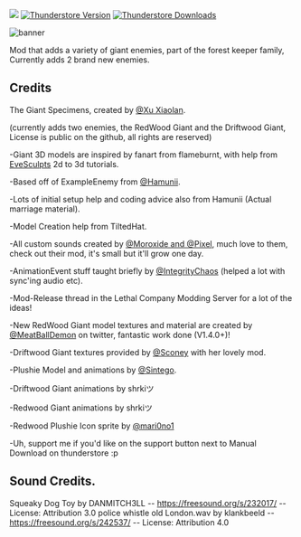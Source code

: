 <img src="https://img.shields.io/badge/lc--version-v50-000" /></a>
[![Thunderstore Version](https://img.shields.io/thunderstore/v/XuXiaolan/TheGiantSpecimens?style=for-the-badge&logo=thunderstore&logoColor=white)](https://thunderstore.io/c/lethal-company/p/XuXiaolan/TheGiantSpecimens/)
[![Thunderstore Downloads](https://img.shields.io/thunderstore/dt/XuXiaolan/TheGiantSpecimens?style=for-the-badge&logo=thunderstore&logoColor=white)](https://thunderstore.io/c/lethal-company/p/XuXiaolan/TheGiantSpecimens/)

![banner](https://i.imgur.com/K2OS9SB.jpeg)

Mod that adds a variety of giant enemies, part of the forest keeper family, Currently adds 2 brand new enemies.
## Credits

The Giant Specimens, created by [@Xu Xiaolan](https://thunderstore.io/c/lethal-company/p/XuVELD/HotbarRD/).

(currently adds two enemies, the RedWood Giant and the Driftwood Giant, License is public on the github, all rights are reserved)

-Giant 3D models are inspired by fanart from flameburnt, with help from [EveSculpts](https://www.youtube.com/watch?v=AlPPYkZg9D4&ab_channel=EveSculpts) 2d to 3d tutorials.

-Based off of ExampleEnemy from [@Hamunii](https://github.com/Hamunii/LC-ExampleEnemy).

-Lots of initial setup help and coding advice also from Hamunii (Actual marriage material).

-Model Creation help from TiltedHat.

-All custom sounds created by [@Moroxide and @Pixel](https://thunderstore.io/c/lethal-company/p/LethalResonance/LETHALRESONANCE/), much love to them, check out their mod, it's small but it'll grow one day.

-AnimationEvent stuff taught briefly by [@IntegrityChaos](https://thunderstore.io/c/lethal-company/p/IntegrityChaos/Diversity/) (helped a lot with sync'ing audio etc).

-Mod-Release thread in the Lethal Company Modding Server for a lot of the ideas!

-New RedWood Giant model textures and material are created by [@MeatBallDemon](https://twitter.com/_MeatBallDemon_) on twitter, fantastic work done (V1.4.0+)!

-Driftwood Giant textures provided by [@Sconey](https://thunderstore.io/c/lethal-company/p/Sconeys/abandonedcompanyassets/) with her lovely mod.

-Plushie Model and animations by [@Sintego](https://thunderstore.io/c/lethal-company/p/Scintesto/Monster_Plushies/).

-Driftwood Giant animations by shrkiツ

-Redwood Giant animations by shrkiツ

-Redwood Plushie Icon sprite by [@mari0no1](https://thunderstore.io/c/lethal-company/p/Mari0no1/DoorsEscapeMusic/)

-Uh, support me if you'd like on the support button next to Manual Download on thunderstore :p


## Sound Credits.

Squeaky Dog Toy by DANMITCH3LL -- https://freesound.org/s/232017/ -- License: Attribution 3.0
police whistle old London.wav by klankbeeld -- https://freesound.org/s/242537/ -- License: Attribution 4.0